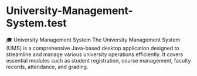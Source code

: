 # University-Management-System.test
🎓 University Management System The University Management System (UMS) is a comprehensive Java-based desktop application designed to streamline and manage various university operations efficiently. It covers essential modules such as student registration, course management, faculty records, attendance, and grading.
